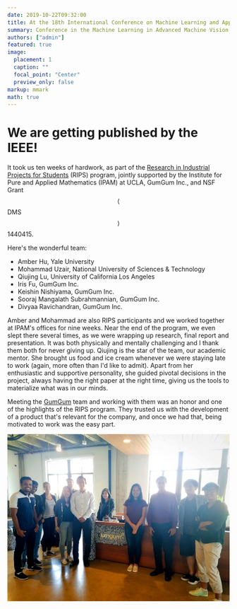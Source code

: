 ```yaml
---
date: 2019-10-22T09:32:00
title: At the 18th International Conference on Machine Learning and Applications - ICMLA 2019
summary: Conference in the Machine Learning in Advanced Machine Vision special session.
authors: ["admin"]
featured: true
image:
  placement: 1
  caption: ""
  focal_point: "Center"
  preview_only: false
markup: mmark
math: true
---
```


# We are getting published by the IEEE!

It took us ten weeks of hardwork, as part of the [Research in Industrial Projects for Students](https://www.ipam.ucla.edu/programs/student-research-programs/research-in-industrial-projects-for-students-rips-2019/) (RIPS) program, jointly supported by the Institute for Pure and Applied Mathematics (IPAM) at UCLA, GumGum Inc., and NSF Grant $$\langle$$DMS$$\rangle$$ 1440415. 

Here's the wonderful team:

+ Amber Hu, Yale University
+ Mohammad Uzair, National University of Sciences & Technology
+ Qiujing Lu, University of California Los Angeles
+ Iris Fu, GumGum Inc.
+ Keishin Nishiyama, GumGum Inc.
+ Sooraj Mangalath Subrahmannian, GumGum Inc.
+ Divyaa Ravichandran, GumGum Inc.

Amber and Mohammad are also RIPS participants and we worked together at IPAM's offices for nine weeks. Near the end of the program, we even slept there several times, as we were wrapping up research, final report and presentation. It was both physically and mentally challenging and I thank them both for never giving up. Qiujing is the star of the team, our academic mentor. She brought us food and ice cream whenever we were staying late to work (again, more often than I'd like to admit). Apart from her enthusiastic and supportive personality, she guided pivotal decisions in the project, always having the right paper at the right time, giving us the tools to materialize what was in our minds.

Meeting the [GumGum](https://gumgum.com/) team and working with them was an honor and one of the highlights of the RIPS program. They trusted us with the development of a product that's relevant for the company, and once we had that, being motivated to work was the easy part. 

![](sitevisit.jpg "Amber, Mohammad and I visited GumGum's offices in Santa Monica three times throughout the program.")
